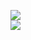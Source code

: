 [![](https://img.shields.io/badge/Made%20With-Github%20Spray-lightgrey.svg?style=for-the-badge&logo=github)](https://github.com/Annihil/github-spray#5152)  
[![](https://i.imgur.com/2DrTn0Z.gif)](https://github.com/Annihil/github-spray)